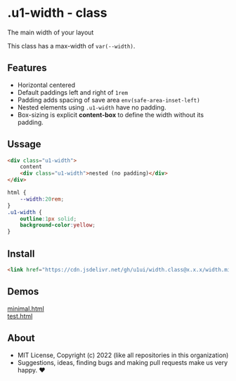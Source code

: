 # .u1-width - class
The main width of your layout

This class has a max-width of `var(--width)`.

## Features

- Horizontal centered
- Default paddings left and right of `1rem`
- Padding adds spacing of save area `env(safe-area-inset-left)`
- Nested elements using `.u1-width` have no padding.
- Box-sizing is explicit **content-box** to define the width without its padding.

## Ussage

```html
<div class="u1-width">
    content
    <div class="u1-width">nested (no padding)</div>
</div>
```

```css
html {
    --width:20rem;
}
.u1-width {
    outline:1px solid;
    background-color:yellow;
}
```

## Install

```html
<link href="https://cdn.jsdelivr.net/gh/u1ui/width.class@x.x.x/width.min.css" rel=stylesheet>
```

## Demos

[minimal.html](http://gcdn.li/u1ui/width.class@main/tests/minimal.html)  
[test.html](http://gcdn.li/u1ui/width.class@main/tests/test.html)  

## About

- MIT License, Copyright (c) 2022 <u1> (like all repositories in this organization) <br>
- Suggestions, ideas, finding bugs and making pull requests make us very happy. ♥

